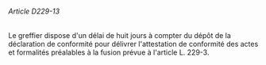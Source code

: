 ###### Article D229-13

Le greffier dispose d'un délai de huit jours à compter du dépôt de la déclaration de conformité pour délivrer l'attestation de conformité des actes et formalités préalables à la fusion prévue à l'article L. 229-3.

